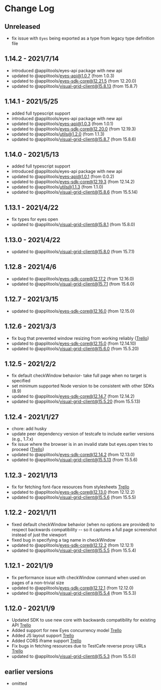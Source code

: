 # Change Log

## Unreleased

- fix issue with `Eyes` being exported as a type from legacy type definition file

## 1.14.2 - 2021/7/14

- introduced @applitools/eyes-api package with new api
- updated to @applitools/eyes-api@1.0.7 (from 1.0.3)
- updated to @applitools/eyes-sdk-core@12.21.5 (from 12.20.0)
- updated to @applitools/visual-grid-client@15.8.13 (from 15.8.7)

## 1.14.1 - 2021/5/25

- added full typescript support
- introduced @applitools/eyes-api package with new api
- updated to @applitools/eyes-api@1.0.3 (from 1.0.1)
- updated to @applitools/eyes-sdk-core@12.20.0 (from 12.19.3)
- updated to @applitools/utils@1.2.0 (from 1.1.3)
- updated to @applitools/visual-grid-client@15.8.7 (from 15.8.6)

## 1.14.0 - 2021/5/13

- added full typescript support
- introduced @applitools/eyes-api package with new api
- updated to @applitools/eyes-api@1.0.1 (from 0.0.2)
- updated to @applitools/eyes-sdk-core@12.19.3 (from 12.14.2)
- updated to @applitools/utils@1.1.3 (from 1.1.0)
- updated to @applitools/visual-grid-client@15.8.6 (from 15.5.14)

## 1.13.1 - 2021/4/22

- fix types for eyes open
- updated to @applitools/visual-grid-client@15.8.1 (from 15.8.0)

## 1.13.0 - 2021/4/22

- updated to @applitools/visual-grid-client@15.8.0 (from 15.7.1)

## 1.12.8 - 2021/4/6

- updated to @applitools/eyes-sdk-core@12.17.2 (from 12.16.0)
- updated to @applitools/visual-grid-client@15.7.1 (from 15.6.0)

## 1.12.7 - 2021/3/15

- updated to @applitools/eyes-sdk-core@12.16.0 (from 12.15.0)

## 1.12.6 - 2021/3/3

- fix bug that prevented window resizing from working reliably ([Trello](https://trello.com/c/xNCZNfPi))
- updated to @applitools/eyes-sdk-core@12.15.0 (from 12.14.10)
- updated to @applitools/visual-grid-client@15.6.0 (from 15.5.20)

## 1.12.5 - 2021/2/2

- fix default checkWindow behavior- take full page when no target is specified
- set minimum supported Node version to be consistent with other SDKs (8.9)
- updated to @applitools/eyes-sdk-core@12.14.7 (from 12.14.2)
- updated to @applitools/visual-grid-client@15.5.20 (from 15.5.13)

## 1.12.4 - 2021/1/27

- chore: add husky
- update peer dependency version of testcafe to include earlier versions (e.g., 1.7.x)
- fix issue where the browser is in an invalid state but eyes.open tries to proceed ([Trello](https://trello.com/c/xNCZNfPi))
- updated to @applitools/eyes-sdk-core@12.14.2 (from 12.13.0)
- updated to @applitools/visual-grid-client@15.5.13 (from 15.5.6)

## 1.12.3 - 2021/1/13

- fix for fetching font-face resources from stylesheets [Trello](https://trello.com/c/DwmxtRoR)
- updated to @applitools/eyes-sdk-core@12.13.0 (from 12.12.2)
- updated to @applitools/visual-grid-client@15.5.6 (from 15.5.5)

## 1.12.2 - 2021/1/11

- fixed default checkWindow behavior (when no options are provided) to respect backwards compatibility -- so it captures a full page screenshot instead of just the viewport
- fixed bug in specifying a tag name in checkWindow
- updated to @applitools/eyes-sdk-core@12.12.2 (from 12.12.1)
- updated to @applitools/visual-grid-client@15.5.5 (from 15.5.4)

## 1.12.1 - 2021/1/9

- fix performance issue with checkWindow command when used on pages of a non-trivial size
- updated to @applitools/eyes-sdk-core@12.12.1 (from 12.12.0)
- updated to @applitools/visual-grid-client@15.5.4 (from 15.5.3)

## 1.12.0 - 2021/1/9

- Updated SDK to use new core with backwards compatibility for existing API [Trello](https://trello.com/c/MZimmaSV)
- Added support for new Eyes concurrency model [Trello](https://trello.com/c/a7xq2hlL)
- Added JS layout support [Trello](https://trello.com/c/9dzS8FhB)
- Added CORS iframe support [Trello](https://trello.com/c/wPl3ef7y)
- Fix bugs in fetching resources due to TestCafe reverse proxy URLs [Trello](https://trello.com/c/nlMUhJTp)
- updated to @applitools/visual-grid-client@15.5.3 (from 15.5.0)

## earlier versions

- omitted
